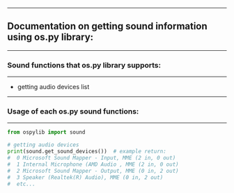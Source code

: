 ------------------------
## Documentation on getting sound information using os.py library:
------------------------
### Sound functions that os.py library supports:
------------------------

* getting audio devices list

------------------------
### Usage of each os.py sound functions:
------------------------

```python
from ospylib import sound

# getting audio devices
print(sound.get_sound_devices())  # example return:
#  0 Microsoft Sound Mapper - Input, MME (2 in, 0 out)
#  1 Internal Microphone (AMD Audio , MME (2 in, 0 out)
#  2 Microsoft Sound Mapper - Output, MME (0 in, 2 out)
#  3 Speaker (Realtek(R) Audio), MME (0 in, 2 out)
#  etc...
```